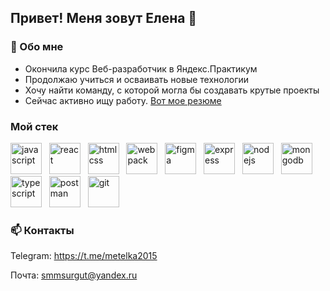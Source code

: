 ## Привет! Меня зовут Елена 👋

### 💬 Обо мне 
* Окончила курс Веб-разработчик в Яндекс.Практикум
* Продолжаю учиться и осваивать новые технологии
* Хочу найти команду, с которой могла бы создавать крутые проекты
* Сейчас активно ищу работу. [Вот мое резюме](https://github.com/metelka2015/metelka2015/files/15093443/default.pdf)

### Мой стек
<img src="https://github.com/metelka2015/metelka2015/assets/110665137/9b3e97df-db75-4069-bdf2-85dad9a8741a" alt="javascript" width="50" height="50" /> &nbsp; 
<img src="https://github.com/metelka2015/metelka2015/assets/110665137/cda8392e-317b-48b2-b1ce-53041b9feaea" alt="react" width="50" height="50" /> &nbsp; 
<img src="https://github.com/metelka2015/metelka2015/assets/110665137/043dc05d-93a6-415e-af24-ca7faaeeb695" alt="html css"  height="50" /> &nbsp; 
<img src="https://github.com/metelka2015/metelka2015/assets/110665137/584706d9-21a7-4ca1-8919-0ee8335f853d" alt="webpack"  height="50" /> &nbsp; 
<img src="https://github.com/metelka2015/metelka2015/assets/110665137/9c411345-6122-4656-b481-8a4ce1b14823" alt="figma"  height="50" /> &nbsp; 
<img src="https://github.com/metelka2015/metelka2015/assets/110665137/3dc11053-e662-4392-9a3d-d9167bdecd77" alt="express"  height="50" /> &nbsp; 
<img src="https://github.com/metelka2015/metelka2015/assets/110665137/816cfd65-3178-4bcb-993d-a792db9ab691" alt="nodejs"  height="50" /> &nbsp; 
<img src="https://github.com/metelka2015/metelka2015/assets/110665137/f10eac18-ef95-452e-af23-727087a4d63e" alt="mongodb"  height="50" /> &nbsp; 
<img src="https://github.com/metelka2015/metelka2015/assets/110665137/fb295cbf-531c-4ff2-8d53-f8ae0b42cde2" alt="typescript"  height="50" /> &nbsp; 
<img src="https://github.com/metelka2015/metelka2015/assets/110665137/3288e613-0a0d-4844-a5e3-2aab034dbbc7" alt="postman"  height="50" /> &nbsp; 
<img src="https://github.com/metelka2015/metelka2015/assets/110665137/11a38e1d-f35f-4d0f-8f11-04c4c7c56a3a" alt="git"  height="50" /> &nbsp; 

### 📫 Контакты
Telegram: https://t.me/metelka2015

Почта: smmsurgut@yandex.ru


<!--
**metelka2015/metelka2015** is a ✨ _special_ ✨ repository because its `README.md` (this file) appears on your GitHub profile.

Here are some ideas to get you started:

- 🔭 I’m currently working on ...
- 🌱 I’m currently learning ...
- 👯 I’m looking to collaborate on ...
- 🤔 I’m looking for help with ...
- 💬 Ask me about ...
- 📫 How to reach me: ...
- 😄 Pronouns: ...
- ⚡ Fun fact: ...
-->
